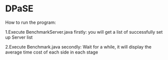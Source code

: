 # DPaSE
How to run the program:

1.Execute BenchmarkServer.java firstly: you will get a list of successfully set up Server list

2.Execute Benchmark.java secondly: Wait for a while, it will display the average time cost of each side in each stage
